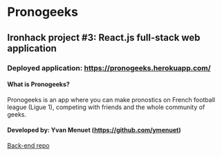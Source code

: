 # Pronogeeks
## Ironhack project #3: React.js full-stack web application

### Deployed application: https://pronogeeks.herokuapp.com/

#### What is Pronogeeks?
Pronogeeks is an app where you can make pronostics on French football league (Ligue 1), competing with friends and the whole community of geeks.<br>

#### Developed by: Yvan Menuet (https://github.com/ymenuet)

[Back-end repo](https://github.com/ymenuet/pronogeeks-server)
